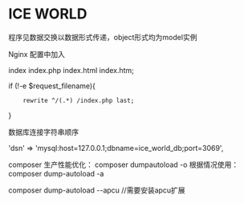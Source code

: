 ICE WORLD
===============================

程序见数据交换以数据形式传递，object形式均为model实例

Nginx 配置中加入

index index.php index.html index.htm;

if (!-e $request_filename){

   		rewrite ^/(.*) /index.php last;
   		
}


数据库连接字符串顺序

'dsn' => 'mysql:host=127.0.0.1;dbname=ice_world_db;port=3069',

composer 生产性能优化：
composer dumpautoload -o
根据情况使用：
composer dump-autoload -a

composer dump-autoload --apcu //需要安装apcu扩展

